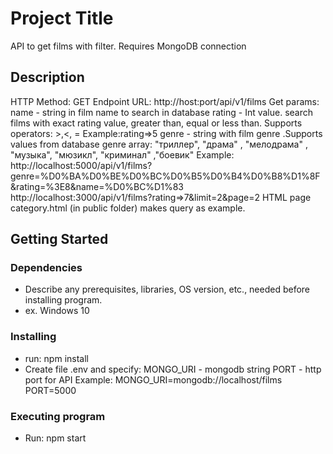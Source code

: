 # Project Title

API to get films with filter. Requires MongoDB connection

## Description

HTTP Method: GET
Endpoint URL: http://host:port/api/v1/films
Get params:
name - string in film name to search in database
rating - Int value. search films with exact rating value, greater than, equal or less than.
Supports operators: >,<, =
Example:rating=>5
genre - string with film genre .Supports values from database genre array: "триллер", "драма" , "мелодрама" , "музыка", "мюзикл", "криминал" ,"боевик"
Example: http://localhost:5000/api/v1/films?genre=%D0%BA%D0%BE%D0%BC%D0%B5%D0%B4%D0%B8%D1%8F&rating=%3E8&name=%D0%BC%D1%83
http://localhost:3000/api/v1/films?rating=>7&limit=2&page=2
HTML page category.html (in public folder) makes query as example.
## Getting Started

### Dependencies

* Describe any prerequisites, libraries, OS version, etc., needed before installing program.
* ex. Windows 10

### Installing
* run: npm install
* Create file .env and specify:
MONGO_URI - mongodb string
PORT - http port for API
Example:
MONGO_URI=mongodb://localhost/films
PORT=5000

### Executing program

* Run: npm start

 